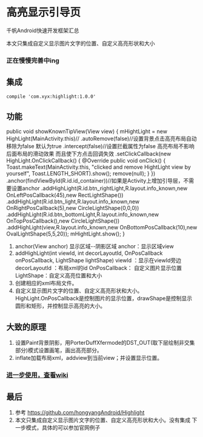 # 高亮显示引导页
千帆Android快速开发框架汇总

本文只集成自定义显示图片文字的位置、自定义高亮形状和大小

### 正在慢慢完善中ing

## 集成
    compile 'com.xyx:highlight:1.0.0'

## 功能

public  void showKnownTipView(View view)
{
    mHightLight = new HighLight(MainActivity.this)//
            .autoRemove(false)//设置背景点击高亮布局自动移除为false 默认为true
            .intercept(false)//设置拦截属性为false 高亮布局不影响后面布局的滑动效果 而且使下方点击回调失效
            .setClickCallback(new HighLight.OnClickCallback() {
                @Override
                public void onClick() {
                    Toast.makeText(MainActivity.this, "clicked and remove HightLight view by yourself", Toast.LENGTH_SHORT).show();
                    remove(null);
                }
            })
            .anchor(findViewById(R.id.id_container))//如果是Activity上增加引导层，不需要设置anchor
            .addHighLight(R.id.btn_rightLight,R.layout.info_known,new OnLeftPosCallback(45),new RectLightShape())
            .addHighLight(R.id.btn_light,R.layout.info_known,new OnRightPosCallback(5),new CircleLightShape(0,0,0))
            .addHighLight(R.id.btn_bottomLight,R.layout.info_known,new OnTopPosCallback(),new CircleLightShape())
            .addHighLight(view,R.layout.info_known,new OnBottomPosCallback(10),new OvalLightShape(5,5,20));
    mHightLight.show();
}

1. anchor(View anchor) 显示区域--阴影区域  anchor：显示区域view
2. addHighLight(int viewId, int decorLayoutId, OnPosCallback onPosCallback, LightShape lightShape)
    viewId ：显示在viewId旁边
    decorLayoutId ：布局xml的id
    OnPosCallback： 自定义图片显示位置
    LightShape：自定义高亮位置和大小
3. 创建相应的xml布局文件。
4. 自定义显示图片文字的位置、自定义高亮形状和大小。HighLight.OnPosCallback是控制图片的显示位置，drawShape是控制显示圆形和矩形，并控制显示高亮的大小。




## 大致的原理
1. 设置Paint背景阴影，用PorterDuffXfermode的DST_OUT(取下层绘制非交集部分)模式设置画笔，画出高亮部分。
2. inflate加载布局xml，addview到当前view；并设置显示位置。


### [进一步使用，查看wiki](https://github.com/xyxStyle/HighLightGuide)

## 最后
1. 参考 https://github.com/hongyangAndroid/Highlight
2. 本文只集成自定义显示图片文字的位置、自定义高亮形状和大小。没有集成 下一步模式，具体的可以参加官网例子
